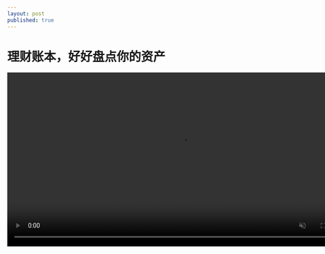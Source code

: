 ```yaml
---
layout: post
published: true
---
```


# 理财账本，好好盘点你的资产
<video id="video" width="800" controls="" preload="metadata" muted >
<source id="mp4" src="http://files.qdi5.com/4%EF%BC%9A%E7%90%86%E8%B4%A2%E8%B4%A6%E6%9C%AC%EF%BC%8C%E5%A5%BD%E5%A5%BD%E7%9B%98%E7%82%B9%E4%BD%A0%E7%9A%84%E8%B5%84%E4%BA%A7.mp4" type="video/mp4">
</video>
